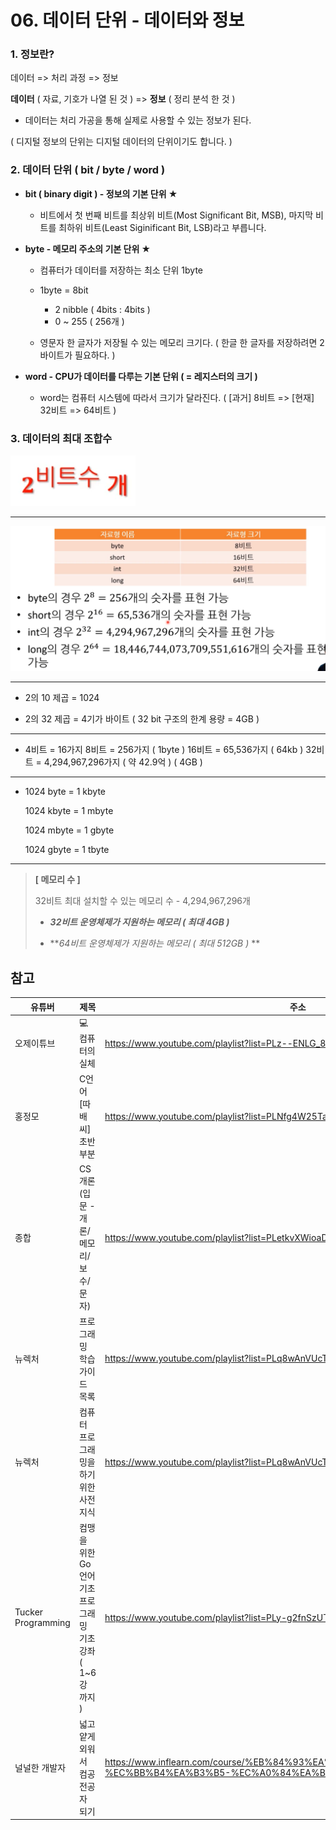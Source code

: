 # 06. 데이터 단위 - 데이터와 정보

### 1. 정보란?

데이터 => 처리 과정 => 정보

**데이터** ( 자료, 기호가 나열 된 것 )  =>  **정보** ( 정리 분석 한 것 )

* 데이터는 처리 가공을 통해 실제로 사용할 수 있는 정보가 된다.

( 디지털 정보의 단위는 디지털 데이터의 단위이기도 합니다. )





### 2. 데이터 단위 ( bit / byte / word )

* **bit ( binary digit ) - 정보의 기본 단위 ★**
  * 비트에서 첫 번째 비트를 최상위 비트(Most Significant Bit, MSB), 
                                                              마지막 비트를 최하위 비트(Least Siginificant Bit, LSB)라고 부릅니다.
* **byte - 메모리 주소의 기본 단위 ★**
  * 컴퓨터가 데이터를 저장하는 최소 단위 1byte
  * 1byte = 8bit
    * 2 nibble ( 4bits : 4bits )
    * 0 ~ 255 ( 256개 )

  * 영문자 한 글자가 저장될 수 있는 메모리 크기다.
    ( 한글 한 글자를 저장하려면 2바이트가 필요하다. )
  
* **word - CPU가 데이터를 다루는 기본 단위 ( = 레지스터의 크기 )**
  * word는 컴퓨터 시스템에 따라서 크기가 달라진다. 
    ( [과거] 8비트 => [현재] 32비트 => 64비트 )





### 3. 데이터의 최대 조합수



<img src="./assets/image-20230503115258836-1687185825624-1.png" alt="image-20230503115258836" style="zoom:67%;" />

---

<img src="./assets/image-20230503115339503-1687185825625-2.png" alt="image-20230503115339503" style="zoom:67%;" />

---

* 2의 10 제곱 = 1024

* 2의 32 제곱 = 4기가 바이트
  ( 32 bit 구조의 한계 용량 = 4GB )

---

* 4비트 = 16가지
  8비트 = 256가지 ( 1byte )
  16비트 = 65,536가지 ( 64kb )
  32비트 = 4,294,967,296가지 ( 약 42.9억 ) ( 4GB )

---

* 1024 byte    = 1 kbyte

  1024 kbyte  = 1 mbyte

  1024 mbyte = 1 gbyte

  1024 gbyte   = 1 tbyte

---



> **[ 메모리 수 ]**
>
> 32비트 최대 설치할 수 있는 메모리 수 - 4,294,967,296개
>
> - ***32비트 운영체제가 지원하는 메모리 ( 최대 4GB )***
>
> - ***64비트 운영체제가 지원하는 메모리 ( 최대 512GB )* **









## 참고

| 유튜버             | 제목                                                         | 주소                                                         |
| ------------------ | ------------------------------------------------------------ | ------------------------------------------------------------ |
| 오제이튜브         | 💻 컴퓨터의 실체                                              | https://www.youtube.com/playlist?list=PLz--ENLG_8TNmXT0BY43eSLlFCcQDDqyA |
| 홍정모             | C언어[따배씨] 초반 부분                                      | https://www.youtube.com/playlist?list=PLNfg4W25Tapyl6ahul_8VS_8Tx3_egcTI |
| 종합               | CS개론(입문 - 개론/메모리/보수/문자)                         | https://www.youtube.com/playlist?list=PLetkvXWioaD3eBJZrgBayT-SfUdV9SroK |
| 뉴렉처             | 프로그래밍 학습 가이드 목록                                  | https://www.youtube.com/playlist?list=PLq8wAnVUcTFVWq7BUX9kz1mdoeQKEcL9Q |
| 뉴렉처             | 컴퓨터 프로그래밍을 하기 위한 사전지식                       | https://www.youtube.com/playlist?list=PLq8wAnVUcTFXna0fCAsElIj2qayRqvGjk |
| Tucker Programming | 컴맹을 위한 Go 언어 기초 프로그래밍 기초 강좌 ( 1~6강 까지 ) | https://www.youtube.com/playlist?list=PLy-g2fnSzUTAaDcLW7hpq0e8Jlt7Zfgd6 |
| 널널한 개발자      | 넓고 얕게 외워서 컴공 전공자 되기                            | https://www.inflearn.com/course/%EB%84%93%EA%B3%A0%EC%96%95%EA%B2%8C-%EC%BB%B4%EA%B3%B5-%EC%A0%84%EA%B3%B5%EC%9E%90/dashboard |
